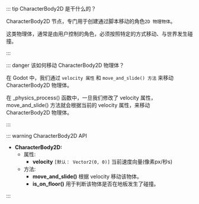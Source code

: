 <PageHeader content="CharacterBody2D 节点" />

::: tip CharacterBody2D 是干什么的？

CharacterBody2D 节点，专门用于创建通过脚本移动的角色`2D 物理物体`。

这类物理体，通常是由用户控制的角色，必须按照特定的方式移动、与世界发生碰撞。

:::

::: danger 该如何移动 CharacterBody2D 物理体？

在 Godot 中，我们通过 `velocity 属性` 和 `move_and_slide() 方法` 来移动 CharacterBody2D 物理体。

在 _physics_process() 函数中，一旦我们修改了 velocity 属性，move_and_slide() 方法就会根据当前的 velocity 属性，来移动 CharacterBody2D 物理体。

:::

::: warning CharacterBody2D API

- **CharacterBody2D:**
  - 属性:
    - **velocity** `[默认： Vector2(0, 0)]` 当前速度向量(像素px/秒s)
  - 方法:
    - **move_and_slide()** 根据 velocity 移动该物体。
    - **is_on_floor()** 用于判断该物体是否在地板发生了碰撞。

:::
